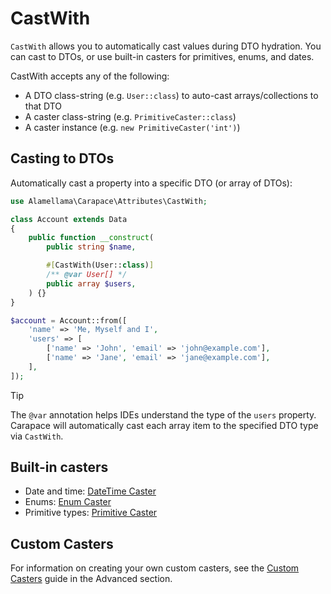 <AttributeBadges scope="property" stage="hydration" />

# CastWith

`CastWith` allows you to automatically cast values during DTO hydration. You can cast to DTOs, or use built-in casters for primitives, enums, and dates.

CastWith accepts any of the following:
- A DTO class-string (e.g. `User::class`) to auto-cast arrays/collections to that DTO
- A caster class-string (e.g. `PrimitiveCaster::class`)
- A caster instance (e.g. `new PrimitiveCaster('int')`)

## Casting to DTOs

Automatically cast a property into a specific DTO (or array of DTOs):

```php
use Alamellama\Carapace\Attributes\CastWith;

class Account extends Data
{
    public function __construct(
        public string $name,

        #[CastWith(User::class)]
        /** @var User[] */
        public array $users,
    ) {}
}
```

```php
$account = Account::from([
    'name' => 'Me, Myself and I',
    'users' => [
        ['name' => 'John', 'email' => 'john@example.com'],
        ['name' => 'Jane', 'email' => 'jane@example.com'],
    ],
]);
```

> [!tip]
> The `@var` annotation helps IDEs understand the type of the `users` property. Carapace will automatically cast each array item to the specified DTO type via `CastWith`.

## Built-in casters

- Date and time: [DateTime Caster](./cast-with/datetime)
- Enums: [Enum Caster](./cast-with/enum)
- Primitive types: [Primitive Caster](./cast-with/primitive)

## Custom Casters

For information on creating your own custom casters, see the [Custom Casters](/advanced/custom-casters) guide in the Advanced section.
